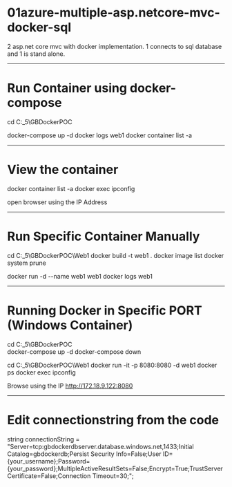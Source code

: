 # 01azure-multiple-asp.netcore-mvc-docker-sql
2 asp.net core mvc with docker implementation. 1 connects to sql database and 1 is stand alone.
 
----------------------------------------------------------
# Run Container using docker-compose

cd C:\_5\GBDockerPOC 
  
docker-compose up -d
docker logs web1
docker container list -a

----------------------------------------------------------
# View the container

docker container list -a
docker exec <ContainerID> ipconfig

open browser using the IP Address

----------------------------------------------------------
# Run Specific Container Manually

cd C:\_5\GBDockerPOC\Web1
docker build -t web1 .
docker image list
docker system prune

docker run -d --name web1 web1
docker logs web1

 
----------------------------------------------------------
# Running Docker in Specific PORT (Windows Container)

cd C:\_5\GBDockerPOC\
docker-compose up -d
docker-compose down

cd C:\_5\GBDockerPOC\Web1
docker run -it -p 8080:8080 -d web1
docker ps
docker exec <ContainerID> ipconfig

Browse using the IP http://172.18.9.122:8080


----------------------------------------------------------
# Edit connectionstring from the code

string connectionString = "Server=tcp:gbdockerdbserver.database.windows.net,1433;Initial Catalog=gbdockerdb;Persist Security Info=False;User ID={your_username};Password={your_password};MultipleActiveResultSets=False;Encrypt=True;TrustServerCertificate=False;Connection Timeout=30;";



